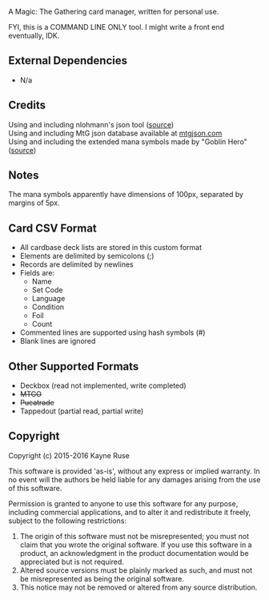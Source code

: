 A Magic: The Gathering card manager, written for personal use.

FYI, this is a COMMAND LINE ONLY tool. I might write a front end eventually, IDK.

## External Dependencies

* N/a

## Credits

Using and including nlohmann's json tool ([source](https://github.com/nlohmann/json))  
Using and including MtG json database available at [mtgjson.com](http://mtgjson.com/)  
Using and including the extended mana symbols made by "Goblin Hero" ([source](http://www.slightlymagic.net/forum/viewtopic.php?t=4430))  

## Notes

The mana symbols apparently have dimensions of 100px, separated by margins of 5px.  

## Card CSV Format

* All cardbase deck lists are stored in this custom format
* Elements are delimited by semicolons (;)
* Records are delimited by newlines
* Fields are:
	* Name
	* Set Code
	* Language
	* Condition
	* Foil
	* Count
* Commented lines are supported using hash symbols (#)
* Blank lines are ignored

## Other Supported Formats

* Deckbox (read not implemented, write completed)
* <s>MTGO</s>
* <s>Pucatrade</s>
* Tappedout (partial read, partial write)

## Copyright

Copyright (c) 2015-2016 Kayne Ruse

This software is provided 'as-is', without any express or implied warranty. In no event will the authors be held liable for any damages arising from the use of this software.

Permission is granted to anyone to use this software for any purpose, including commercial applications, and to alter it and redistribute it freely, subject to the following restrictions:

1. The origin of this software must not be misrepresented; you must not claim that you wrote the original software. If you use this software in a product, an acknowledgment in the product documentation would be appreciated but is not required.
2. Altered source versions must be plainly marked as such, and must not be misrepresented as being the original software.
3. This notice may not be removed or altered from any source distribution.